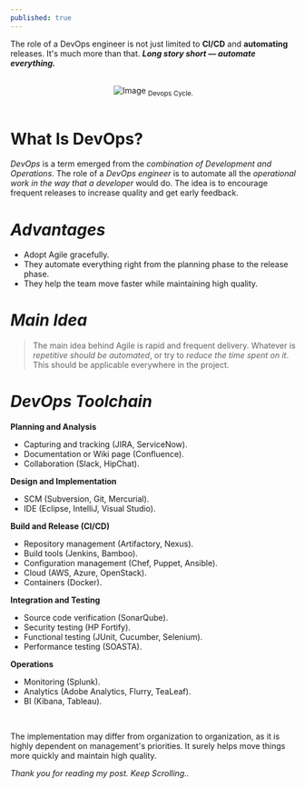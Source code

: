 ```yaml
---
published: true
---
```

The role of a DevOps engineer is not just limited to **CI/CD** and **automating** releases. It's much more than that. **_Long story short — automate everything._**

<br>
<center>
<img src="{{site.baseurl}}/assets/images/devops.png" alt="Image">
<sub>Devops Cycle.</sub>
</center>
<br>

# What Is **DevOps**?

_DevOps_ is a term emerged from the _combination of Development and Operations_. The role of a _DevOps engineer_ is to automate all the _operational work in the way that a developer_ would do. The idea is to encourage frequent releases to increase quality and get early feedback.

# _Advantages_

* Adopt Agile gracefully.
* They automate everything right from the planning phase to the release phase.
* They help the team move faster while maintaining high quality.

# _Main Idea_

> The main idea behind Agile is rapid and frequent delivery. Whatever is _repetitive should be automated_, or try to _reduce the time spent on it_. This should be applicable everywhere in the project.

# _DevOps Toolchain_


**Planning and Analysis**

* Capturing and tracking (JIRA, ServiceNow).
* Documentation or Wiki page (Confluence).
* Collaboration (Slack, HipChat).



**Design and Implementation**

* SCM (Subversion, Git, Mercurial).
* IDE (Eclipse, IntelliJ, Visual Studio).



**Build and Release (CI/CD)**

* Repository management (Artifactory, Nexus).
* Build tools (Jenkins, Bamboo).
* Configuration management (Chef, Puppet, Ansible).
* Cloud (AWS, Azure, OpenStack).
* Containers (Docker).



**Integration and Testing**

* Source code verification (SonarQube).
* Security testing (HP Fortify).
* Functional testing (JUnit, Cucumber, Selenium).
* Performance testing (SOASTA).



**Operations**

* Monitoring (Splunk).
* Analytics (Adobe Analytics, Flurry, TeaLeaf).
* BI (Kibana, Tableau).

<br>

The implementation may differ from organization to organization, as it is highly dependent on management's priorities. It surely helps move things more quickly and maintain high quality.

_Thank you for reading my post. Keep Scrolling.._
